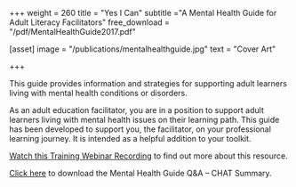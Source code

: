 +++
weight = 260
title = "Yes I Can"
subtitle ="A Mental Health Guide for Adult Literacy Facilitators"
free_download = "/pdf/MentalHealthGuide2017.pdf"

[asset]
  image = "/publications/mentalhealthguide.jpg"
  text = "Cover Art"


+++

This guide provides information and strategies for supporting adult learners living with mental health conditions or disorders.  
  
As an adult education facilitator, you are in a position to support adult learners living with mental health issues on their learning path. This guide has been developed to support you, the facilitator, on your professional learning journey. It is intended as a helpful addition to your toolkit.
  
[Watch this Training Webinar Recording](https://www.youtube.com/watch?v=Witi6BgujwA) to find out more about this resource.  
  
[Click here](../../../pdf/MentalHealthGuideQ&A.pdf) to download the Mental Health Guide Q&A – CHAT Summary.